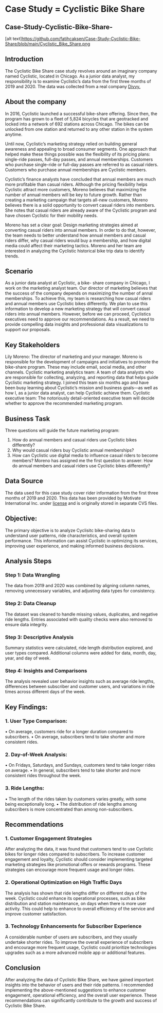 # Case Study = Cyclistic Bike Share 

## Case-Study-Cyclistic-Bike-Share-

[alt text]https://github.com/fatihcaksen/Case-Study-Cyclistic-Bike-Share/blob/main/Cyclistic_Bike_Share.png


## Introduction
The Cyclistic Bike Share case study revolves around an imaginary company named Cyclistic, located in Chicago.  As a junior data analyst, my responsibility is to examine Cyclistic’s data from the first three months of 2019 and 2020.  The data was collected from a real company [Divvy.](https://divvy-tripdata.s3.amazonaws.com/index.html) 

## About the company
In 2016, Cyclistic launched a successful bike-share offering. Since then, the program has grown to a fleet of 5,824 bicycles that are geotracked and locked into a network of 692 stations across Chicago. The bikes can be unlocked from one station and returned to any other station in the system anytime. 

Until now, Cyclistic’s marketing strategy relied on building general awareness and appealing to broad consumer segments. One approach that helped make these things possible was the flexibility of its pricing plans: single-ride passes, full-day passes, and annual memberships. Customers who purchase single-ride or full-day passes are referred to as casual riders. Customers who purchase annual memberships are Cyclistic members. 

Cyclistic’s finance analysts have concluded that annual members are much more profitable than casual riders. Although the pricing flexibility helps Cyclistic attract more customers, Moreno believes that maximizing the number of annual members will be key to future growth. Rather than creating a marketing campaign that targets all-new customers, Moreno believes there is a solid opportunity to convert casual riders into members. She notes that casual riders are already aware of the Cyclistic program and have chosen Cyclistic for their mobility needs. 

Moreno has set a clear goal: Design marketing strategies aimed at converting casual riders into annual members. In order to do that, however, the team needs to better understand how annual members and casual riders differ, why casual riders would buy a membership, and how digital media could affect their marketing tactics. Moreno and her team are interested in analyzing the Cyclistic historical bike trip data to identify trends.

## Scenario
As a junior data analyst at Cyclistic, a bike- share company in Chicago, I work on the marketing analyst team. Our director of marketing believes that the success of the company depends on maximizing the number of annal memberships. To achieve this, my team is researching how casual riders and annual members use Cyclistic bikes differently. We plan to use this information to develop a new marketing strategy that will convert casual riders into annual members.  However, before we can proceed, Cyclistics executives need to approve our recommendations. As a result, we need to provide compelling data insights and professional data visualizations to support our proposals. 

## Key Stakeholders 
Lily Moreno: The director of marketing and your manager. Moreno is responsible for the development of campaigns and initiatives to promote the bike-share program. These may include email, social media, and other channels. 
Cyclistic marketing analytics team: A team of data analysts who are responsible for collecting, analyzing, and reporting data that helps guide Cyclistic marketing strategy. I joined this team six months ago and have been busy learning about Cyclistic’s mission and business goals—as well as how I, as a junior data analyst, can help Cyclistic achieve them. 
Cyclistic executive team: The notoriously detail-oriented executive team will decide whether to approve the recommended marketing program.

## Business Task
Three questions will guide the future marketing program:
1. How do annual members and casual riders use Cyclistic bikes differently? 
2. Why would casual riders buy Cyclistic annual memberships? 
3. How can Cyclistic use digital media to influence casual riders to become members? 
Moreno has assigned me the first question to answer: How do annual members and casual riders use Cyclistic bikes differently?

## Data Source
The data used for this case study cover rider information from the first three months of 2019 and 2020. This data has been provided by Motivate International Inc. under [license](https://ride.divvybikes.com/data-license-agreement) and is originally stored in separate CVS files. 

## Objective:
The primary objective is to analyze Cyclisitc bike-sharing data to understand user patterns, ride characteristics, and overall system performance. This information can assist Cyclistic in optimizing its services, improving user experience, and making informed business decisions.

## Analysis Steps

### Step 1: Data Wrangling
The data from 2019 and 2020 was combined by aligning column names, removing unnecessary variables, and adjusting data types for consistency.
### Step 2: Data Cleanup
The dataset was cleaned to handle missing values, duplicates, and negative ride lengths. Entries associated with quality checks were also removed to ensure data integrity. 
### Step 3: Descriptive Analysis
Summary statistics were calculated, ride length distribution explored, and user types compared.  Additional columns were added for data, month, day, year, and day of week. 
### Step 4: Insights and Comparisons
The analysis revealed user behavior insights such as average ride lengths, differences between subscriber and customer users, and variations in ride times across different days of the week. 

## Key Findings:

### 1.	User Type Comparison:
•	On average, customers ride for a longer duration compared to subscribers. 
•	On average, subscribers tend to take shorter and more consistent rides. 
### 2.	Day-of-Week Analysis:
•	On Fridays, Saturdays, and Sundays, customers tend to take longer rides on average. 
•	In general, subscribers tend to take shorter and more consistent rides throughout the week. 
### 3.	Ride Lengths:
•	The length of the rides taken by customers varies greatly, with some being exceptionally long. 
•	The distribution of ride lengths among subscribers is more concentrated than among non-subscribers. 

## Recommendations

### 1. Customer Engagement Strategies
After analyzing the data, it was found that customers tend to use Cyclistic bikes for longer rides compared to subscribers. To increase customer engagement and loyalty, Cyclistic should consider implementing targeted marketing strategies like promotional offers or rewards programs. These strategies can encourage more frequent usage and longer rides.  
### 2. Operational Optimization on High Traffic Days
The analysis has shown that ride lengths differ on different days of the week. Cyclistic could enhance its operational processes, such as bike distribution and station maintenance, on days when there is more user activity. This could help to enhance to overall efficiency of the service and improve customer satisfaction. 
### 3. Technology Enhancements for Subscriber Experience
A considerable number of users are subscribers, and they usually undertake shorter rides. To improve the overall experience of subscribers and encourage more frequent usage, Cyclistic could prioritize technologies upgrades such as a more advanced mobile app or additional features. 

## Conclusion

After analyzing the data of Cyclistic Bike Share, we have gained important insights into the behavior of users and their ride patterns. I recommended implementing the above-mentioned suggestions to enhance customer engagement, operational efficiency, and the overall user experience. These recommendations can  significantly contribute to the growth and success of Cyclistic Bike Share. 



